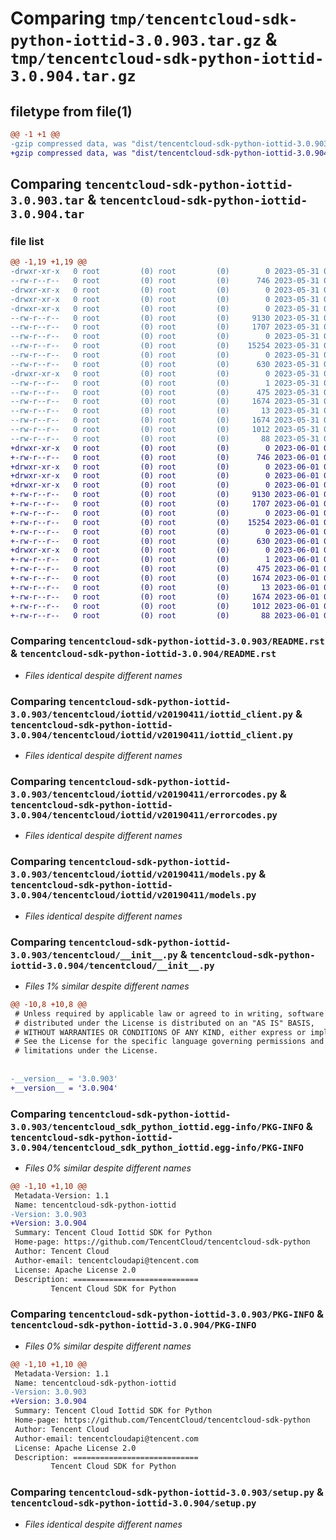 # Comparing `tmp/tencentcloud-sdk-python-iottid-3.0.903.tar.gz` & `tmp/tencentcloud-sdk-python-iottid-3.0.904.tar.gz`

## filetype from file(1)

```diff
@@ -1 +1 @@
-gzip compressed data, was "dist/tencentcloud-sdk-python-iottid-3.0.903.tar", last modified: Wed May 31 02:14:05 2023, max compression
+gzip compressed data, was "dist/tencentcloud-sdk-python-iottid-3.0.904.tar", last modified: Thu Jun  1 02:37:33 2023, max compression
```

## Comparing `tencentcloud-sdk-python-iottid-3.0.903.tar` & `tencentcloud-sdk-python-iottid-3.0.904.tar`

### file list

```diff
@@ -1,19 +1,19 @@
-drwxr-xr-x   0 root         (0) root         (0)        0 2023-05-31 02:14:05.000000 tencentcloud-sdk-python-iottid-3.0.903/
--rw-r--r--   0 root         (0) root         (0)      746 2023-05-31 02:14:05.000000 tencentcloud-sdk-python-iottid-3.0.903/README.rst
-drwxr-xr-x   0 root         (0) root         (0)        0 2023-05-31 02:14:05.000000 tencentcloud-sdk-python-iottid-3.0.903/tencentcloud/
-drwxr-xr-x   0 root         (0) root         (0)        0 2023-05-31 02:14:05.000000 tencentcloud-sdk-python-iottid-3.0.903/tencentcloud/iottid/
-drwxr-xr-x   0 root         (0) root         (0)        0 2023-05-31 02:14:05.000000 tencentcloud-sdk-python-iottid-3.0.903/tencentcloud/iottid/v20190411/
--rw-r--r--   0 root         (0) root         (0)     9130 2023-05-31 02:14:05.000000 tencentcloud-sdk-python-iottid-3.0.903/tencentcloud/iottid/v20190411/iottid_client.py
--rw-r--r--   0 root         (0) root         (0)     1707 2023-05-31 02:14:05.000000 tencentcloud-sdk-python-iottid-3.0.903/tencentcloud/iottid/v20190411/errorcodes.py
--rw-r--r--   0 root         (0) root         (0)        0 2023-05-31 02:14:05.000000 tencentcloud-sdk-python-iottid-3.0.903/tencentcloud/iottid/v20190411/__init__.py
--rw-r--r--   0 root         (0) root         (0)    15254 2023-05-31 02:14:05.000000 tencentcloud-sdk-python-iottid-3.0.903/tencentcloud/iottid/v20190411/models.py
--rw-r--r--   0 root         (0) root         (0)        0 2023-05-31 02:14:05.000000 tencentcloud-sdk-python-iottid-3.0.903/tencentcloud/iottid/__init__.py
--rw-r--r--   0 root         (0) root         (0)      630 2023-05-31 02:14:05.000000 tencentcloud-sdk-python-iottid-3.0.903/tencentcloud/__init__.py
-drwxr-xr-x   0 root         (0) root         (0)        0 2023-05-31 02:14:05.000000 tencentcloud-sdk-python-iottid-3.0.903/tencentcloud_sdk_python_iottid.egg-info/
--rw-r--r--   0 root         (0) root         (0)        1 2023-05-31 02:14:05.000000 tencentcloud-sdk-python-iottid-3.0.903/tencentcloud_sdk_python_iottid.egg-info/dependency_links.txt
--rw-r--r--   0 root         (0) root         (0)      475 2023-05-31 02:14:05.000000 tencentcloud-sdk-python-iottid-3.0.903/tencentcloud_sdk_python_iottid.egg-info/SOURCES.txt
--rw-r--r--   0 root         (0) root         (0)     1674 2023-05-31 02:14:05.000000 tencentcloud-sdk-python-iottid-3.0.903/tencentcloud_sdk_python_iottid.egg-info/PKG-INFO
--rw-r--r--   0 root         (0) root         (0)       13 2023-05-31 02:14:05.000000 tencentcloud-sdk-python-iottid-3.0.903/tencentcloud_sdk_python_iottid.egg-info/top_level.txt
--rw-r--r--   0 root         (0) root         (0)     1674 2023-05-31 02:14:05.000000 tencentcloud-sdk-python-iottid-3.0.903/PKG-INFO
--rw-r--r--   0 root         (0) root         (0)     1012 2023-05-31 02:14:05.000000 tencentcloud-sdk-python-iottid-3.0.903/setup.py
--rw-r--r--   0 root         (0) root         (0)       88 2023-05-31 02:14:05.000000 tencentcloud-sdk-python-iottid-3.0.903/setup.cfg
+drwxr-xr-x   0 root         (0) root         (0)        0 2023-06-01 02:37:33.000000 tencentcloud-sdk-python-iottid-3.0.904/
+-rw-r--r--   0 root         (0) root         (0)      746 2023-06-01 02:37:33.000000 tencentcloud-sdk-python-iottid-3.0.904/README.rst
+drwxr-xr-x   0 root         (0) root         (0)        0 2023-06-01 02:37:33.000000 tencentcloud-sdk-python-iottid-3.0.904/tencentcloud/
+drwxr-xr-x   0 root         (0) root         (0)        0 2023-06-01 02:37:33.000000 tencentcloud-sdk-python-iottid-3.0.904/tencentcloud/iottid/
+drwxr-xr-x   0 root         (0) root         (0)        0 2023-06-01 02:37:33.000000 tencentcloud-sdk-python-iottid-3.0.904/tencentcloud/iottid/v20190411/
+-rw-r--r--   0 root         (0) root         (0)     9130 2023-06-01 02:37:33.000000 tencentcloud-sdk-python-iottid-3.0.904/tencentcloud/iottid/v20190411/iottid_client.py
+-rw-r--r--   0 root         (0) root         (0)     1707 2023-06-01 02:37:33.000000 tencentcloud-sdk-python-iottid-3.0.904/tencentcloud/iottid/v20190411/errorcodes.py
+-rw-r--r--   0 root         (0) root         (0)        0 2023-06-01 02:37:33.000000 tencentcloud-sdk-python-iottid-3.0.904/tencentcloud/iottid/v20190411/__init__.py
+-rw-r--r--   0 root         (0) root         (0)    15254 2023-06-01 02:37:33.000000 tencentcloud-sdk-python-iottid-3.0.904/tencentcloud/iottid/v20190411/models.py
+-rw-r--r--   0 root         (0) root         (0)        0 2023-06-01 02:37:33.000000 tencentcloud-sdk-python-iottid-3.0.904/tencentcloud/iottid/__init__.py
+-rw-r--r--   0 root         (0) root         (0)      630 2023-06-01 02:37:33.000000 tencentcloud-sdk-python-iottid-3.0.904/tencentcloud/__init__.py
+drwxr-xr-x   0 root         (0) root         (0)        0 2023-06-01 02:37:33.000000 tencentcloud-sdk-python-iottid-3.0.904/tencentcloud_sdk_python_iottid.egg-info/
+-rw-r--r--   0 root         (0) root         (0)        1 2023-06-01 02:37:33.000000 tencentcloud-sdk-python-iottid-3.0.904/tencentcloud_sdk_python_iottid.egg-info/dependency_links.txt
+-rw-r--r--   0 root         (0) root         (0)      475 2023-06-01 02:37:33.000000 tencentcloud-sdk-python-iottid-3.0.904/tencentcloud_sdk_python_iottid.egg-info/SOURCES.txt
+-rw-r--r--   0 root         (0) root         (0)     1674 2023-06-01 02:37:33.000000 tencentcloud-sdk-python-iottid-3.0.904/tencentcloud_sdk_python_iottid.egg-info/PKG-INFO
+-rw-r--r--   0 root         (0) root         (0)       13 2023-06-01 02:37:33.000000 tencentcloud-sdk-python-iottid-3.0.904/tencentcloud_sdk_python_iottid.egg-info/top_level.txt
+-rw-r--r--   0 root         (0) root         (0)     1674 2023-06-01 02:37:33.000000 tencentcloud-sdk-python-iottid-3.0.904/PKG-INFO
+-rw-r--r--   0 root         (0) root         (0)     1012 2023-06-01 02:37:33.000000 tencentcloud-sdk-python-iottid-3.0.904/setup.py
+-rw-r--r--   0 root         (0) root         (0)       88 2023-06-01 02:37:33.000000 tencentcloud-sdk-python-iottid-3.0.904/setup.cfg
```

### Comparing `tencentcloud-sdk-python-iottid-3.0.903/README.rst` & `tencentcloud-sdk-python-iottid-3.0.904/README.rst`

 * *Files identical despite different names*

### Comparing `tencentcloud-sdk-python-iottid-3.0.903/tencentcloud/iottid/v20190411/iottid_client.py` & `tencentcloud-sdk-python-iottid-3.0.904/tencentcloud/iottid/v20190411/iottid_client.py`

 * *Files identical despite different names*

### Comparing `tencentcloud-sdk-python-iottid-3.0.903/tencentcloud/iottid/v20190411/errorcodes.py` & `tencentcloud-sdk-python-iottid-3.0.904/tencentcloud/iottid/v20190411/errorcodes.py`

 * *Files identical despite different names*

### Comparing `tencentcloud-sdk-python-iottid-3.0.903/tencentcloud/iottid/v20190411/models.py` & `tencentcloud-sdk-python-iottid-3.0.904/tencentcloud/iottid/v20190411/models.py`

 * *Files identical despite different names*

### Comparing `tencentcloud-sdk-python-iottid-3.0.903/tencentcloud/__init__.py` & `tencentcloud-sdk-python-iottid-3.0.904/tencentcloud/__init__.py`

 * *Files 1% similar despite different names*

```diff
@@ -10,8 +10,8 @@
 # Unless required by applicable law or agreed to in writing, software
 # distributed under the License is distributed on an "AS IS" BASIS,
 # WITHOUT WARRANTIES OR CONDITIONS OF ANY KIND, either express or implied.
 # See the License for the specific language governing permissions and
 # limitations under the License.
 
 
-__version__ = '3.0.903'
+__version__ = '3.0.904'
```

### Comparing `tencentcloud-sdk-python-iottid-3.0.903/tencentcloud_sdk_python_iottid.egg-info/PKG-INFO` & `tencentcloud-sdk-python-iottid-3.0.904/tencentcloud_sdk_python_iottid.egg-info/PKG-INFO`

 * *Files 0% similar despite different names*

```diff
@@ -1,10 +1,10 @@
 Metadata-Version: 1.1
 Name: tencentcloud-sdk-python-iottid
-Version: 3.0.903
+Version: 3.0.904
 Summary: Tencent Cloud Iottid SDK for Python
 Home-page: https://github.com/TencentCloud/tencentcloud-sdk-python
 Author: Tencent Cloud
 Author-email: tencentcloudapi@tencent.com
 License: Apache License 2.0
 Description: ============================
         Tencent Cloud SDK for Python
```

### Comparing `tencentcloud-sdk-python-iottid-3.0.903/PKG-INFO` & `tencentcloud-sdk-python-iottid-3.0.904/PKG-INFO`

 * *Files 0% similar despite different names*

```diff
@@ -1,10 +1,10 @@
 Metadata-Version: 1.1
 Name: tencentcloud-sdk-python-iottid
-Version: 3.0.903
+Version: 3.0.904
 Summary: Tencent Cloud Iottid SDK for Python
 Home-page: https://github.com/TencentCloud/tencentcloud-sdk-python
 Author: Tencent Cloud
 Author-email: tencentcloudapi@tencent.com
 License: Apache License 2.0
 Description: ============================
         Tencent Cloud SDK for Python
```

### Comparing `tencentcloud-sdk-python-iottid-3.0.903/setup.py` & `tencentcloud-sdk-python-iottid-3.0.904/setup.py`

 * *Files identical despite different names*

